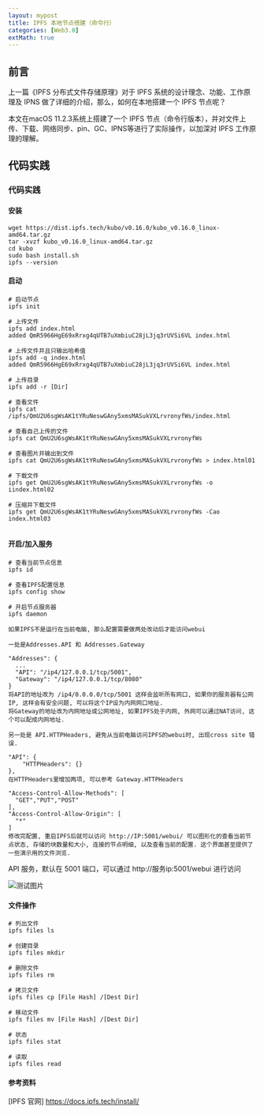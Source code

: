 ```yaml
---
layout: mypost
title: IPFS 本地节点搭建（命令行）
categories: [Web3.0]
extMath: true
---
```

## 前言
上一篇《IPFS 分布式文件存储原理》对于 IPFS 系统的设计理念、功能、工作原理及 IPNS 做了详细的介绍，那么，如何在本地搭建一个 IPFS 节点呢？

本文在macOS 11.2.3系统上搭建了一个 IPFS 节点（命令行版本），并对文件上传、下载、网络同步、pin、GC、IPNS等进行了实际操作，以加深对 IPFS 工作原理的理解。

## 代码实践

### 代码实践
#### 安装
```
wget https://dist.ipfs.tech/kubo/v0.16.0/kubo_v0.16.0_linux-amd64.tar.gz
tar -xvzf kubo_v0.16.0_linux-amd64.tar.gz
cd kubo
sudo bash install.sh
ipfs --version
```

#### 启动
```
# 启动节点
ipfs init

# 上传文件
ipfs add index.html
added QmR5966HgE69xRrxg4qUTB7uXmbiuC28jL3jq3rUVSi6VL index.html

# 上传文件并且只输出哈希值
ipfs add -q index.html
added QmR5966HgE69xRrxg4qUTB7uXmbiuC28jL3jq3rUVSi6VL index.html

# 上传目录
ipfs add -r [Dir]

# 查看文件
ipfs cat /ipfs/QmU2U6sgWsAK1tYRuNeswGAny5xmsMASukVXLrvronyfWs/index.html

# 查看自己上传的文件
ipfs cat QmU2U6sgWsAK1tYRuNeswGAny5xmsMASukVXLrvronyfWs

# 查看图片并输出到文件
ipfs cat QmU2U6sgWsAK1tYRuNeswGAny5xmsMASukVXLrvronyfWs > index.html01

# 下载文件
ipfs get QmU2U6sgWsAK1tYRuNeswGAny5xmsMASukVXLrvronyfWs -o iindex.html02

# 压缩并下载文件
ipfs get QmU2U6sgWsAK1tYRuNeswGAny5xmsMASukVXLrvronyfWs -Cao index.html03


```

#### 开启/加入服务

```
# 查看当前节点信息 
ipfs id

# 查看IPFS配置信息
ipfs config show

# 开启节点服务器
ipfs daemon

如果IPFS不是运行在当前电脑, 那么配置需要做两处改动后才能访问webui

一处是Addresses.API 和 Addresses.Gateway

"Addresses": {
  ...
  "API": "/ip4/127.0.0.1/tcp/5001",
  "Gateway": "/ip4/127.0.0.1/tcp/8080"
}
将API的地址改为 /ip4/0.0.0.0/tcp/5001 这样会监听所有网口, 如果你的服务器有公网IP, 这样会有安全问题, 可以将这个IP设为内网网口地址.
将Gateway的地址改为内网地址或公网地址, 如果IPFS处于内网, 外网可以通过NAT访问, 这个可以配成内网地址.

另一处是 API.HTTPHeaders, 避免从当前电脑访问IPFS的webui时, 出现cross site 错误.

"API": {
    "HTTPHeaders": {}
},
在HTTPHeaders里增加两项, 可以参考 Gateway.HTTPHeaders

"Access-Control-Allow-Methods": [
  "GET","PUT","POST"
],
"Access-Control-Allow-Origin": [
  "*"
]
修改完配置, 重启IPFS后就可以访问 http://IP:5001/webui/ 可以图形化的查看当前节点状态, 存储的块数量和大小, 连接的节点明细, 以及查看当前的配置. 这个界面甚至提供了一些演示用的文件浏览.

```

API 服务，默认在 5001 端口，可以通过 http://服务ip:5001/webui 进行访问

![测试图片](001.png)

#### 文件操作
```
# 列出文件
ipfs files ls

# 创建目录
ipfs files mkdir

# 删除文件
ipfs files rm

# 拷贝文件
ipfs files cp [File Hash] /[Dest Dir]

# 移动文件
ipfs files mv [File Hash] /[Dest Dir]

# 状态
ipfs files stat

# 读取
ipfs files read

```


#### 参考资料
[IPFS 官网] https://docs.ipfs.tech/install/
